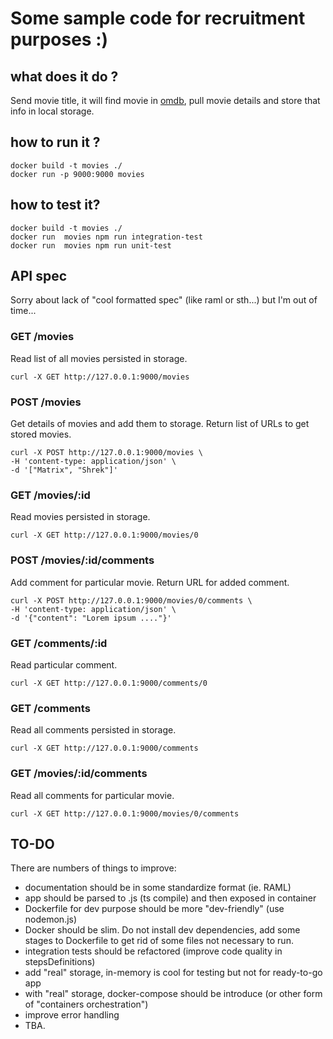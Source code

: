 # Some sample code for recruitment purposes :) 

## what does it do ?

Send movie title, it will find movie in [omdb](http://www.omdbapi.com/), pull movie details and store that info 
in local storage.

## how to run it ?

```
docker build -t movies ./
docker run -p 9000:9000 movies 
```

## how to test it?
```
docker build -t movies ./
docker run  movies npm run integration-test
docker run  movies npm run unit-test
```

## API spec
Sorry about lack of "cool formatted spec" (like raml or sth...) but I'm out of time...

### GET /movies
Read list of all movies persisted in storage. 
```
curl -X GET http://127.0.0.1:9000/movies
```

### POST /movies
Get details of movies and add them to storage.
Return list of URLs to get stored movies. 
```
curl -X POST http://127.0.0.1:9000/movies \
-H 'content-type: application/json' \
-d '["Matrix", "Shrek"]'
```

### GET /movies/:id
Read movies persisted in storage. 
```
curl -X GET http://127.0.0.1:9000/movies/0
```


### POST /movies/:id/comments
Add comment for particular movie.
Return URL for added comment.
```
curl -X POST http://127.0.0.1:9000/movies/0/comments \
-H 'content-type: application/json' \
-d '{"content": "Lorem ipsum ...."}'
```

### GET /comments/:id
Read particular comment.
```
curl -X GET http://127.0.0.1:9000/comments/0
```

### GET /comments
Read all comments persisted in storage.
```
curl -X GET http://127.0.0.1:9000/comments
```

### GET /movies/:id/comments
Read all comments for particular movie.
```
curl -X GET http://127.0.0.1:9000/movies/0/comments
```


## TO-DO
There are numbers of things to improve:
- documentation should be in some standardize format (ie. RAML)
- app should be parsed to .js (ts compile) and then exposed in container
- Dockerfile for dev purpose should be more "dev-friendly" (use nodemon.js)
- Docker should be slim. Do not install dev dependencies, add some stages to 
Dockerfile to get rid of some files not necessary to run. 
- integration tests should be refactored (improve code quality in stepsDefinitions)
- add "real" storage, in-memory is cool for testing but not for ready-to-go app
- with "real" storage, docker-compose should be introduce (or other form of "containers orchestration")
- improve error handling
- TBA.
